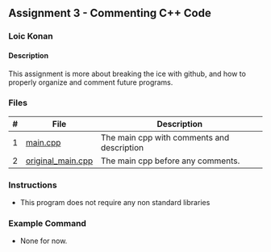 ## Assignment 3 - Commenting C++ Code

### Loic Konan

#### Description

This assignment is more about breaking the ice with github, and how to properly organize and comment future programs.

### Files

|   #   | File                                   | Description                                |
| :---: | -------------------------------------- | ------------------------------------------ |
|   1   | [main.cpp](main.cpp)                   | The main cpp with comments and description |
|   2   | [original_main.cpp](original_main.cpp) | The main cpp before any comments.          |

### Instructions

- This program does not require any non standard libraries

### Example Command

- None for now.
